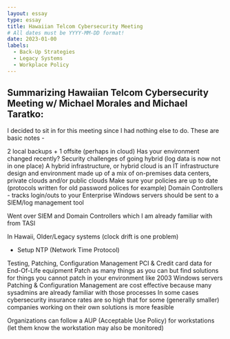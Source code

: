 ```yaml
---
layout: essay
type: essay
title: Hawaiian Telcom Cybersecurity Meeting
# All dates must be YYYY-MM-DD format!
date: 2023-01-00
labels:
  - Back-Up Strategies
  - Legacy Systems
  - Workplace Policy
---
```


## Summarizing Hawaiian Telcom Cybersecurity Meeting w/ Michael Morales and Michael Taratko:

I decided to sit in for this meeting since I had nothing else to do. These are basic notes - 

2 local backups + 1 offsite (perhaps in cloud)
Has your environment changed recently?
Security challenges of going hybrid (log data is now not in one place)
A hybrid infrastructure, or hybrid cloud is an IT infrastructure design and environment made up of a mix of on-premises data centers, private clouds and/or public clouds
Make sure your policies are up to date (protocols written for old password polices for example)
Domain Controllers - tracks login/outs to your Enterprise Windows servers should be sent to a SIEM/log management tool

Went over SIEM and Domain Controllers which I am already familiar with from TASI

In Hawaii, Older/Legacy systems (clock drift is one problem)
   - Setup NTP (Network Time Protocol)

Testing, Patching, Configuration Management
PCI & Credit card data for End-Of-Life equipment
Patch as many things as you can but find solutions for things you cannot patch in your environment like 2003 Windows servers
Patching & Configuration Management are cost effective because many sysadmins are already familiar with those processes
In some cases cybersecurity insurance rates are so high that for some (generally smaller) companies working on their own solutions is more feasible

Organizations can follow a AUP (Acceptable Use Policy) for workstations (let them know the workstation may also be monitored)

